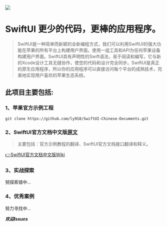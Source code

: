 ![](https://developer.apple.com/assets/elements/icons/swiftui/swiftui-96x96_2x.png)

# SwiftUI 更少的代码，更棒的应用程序。

> SwiftUI是一种简单而新颖的全新编程方式，我们可以利用SwiftUI的强大功能在苹果的所有平台上构建用户界面。使用一组工具和API为任何苹果设备构建用户界面。SwiftUI具有声明性的Swift语法，易于阅读和编写，它与新的Xcode设计工具无缝协作，使您的代码和设计完全同步。SwiftUI是真正的原生应用程序，所以你的应用程序可以直接访问每个平台的成熟技术，完美地实现用户喜欢的苹果生态系统。

## 此项目主要包括:

### 1、苹果官方示例工程

```shell
git clone https://github.com/ly918/SwiftUI-Chinese-Documents.git
```

### 2、SwiftUI官方文档中文版[原文](https://developer.apple.com/documentation/swiftui)

> 主要包括：官方示例教程的翻译、SwiftUI官方文档接口翻译和释义。

[👉SwiftUI官方文档中文版Wiki](https://github.com/ly918/SwiftUI-Chinese-Documents/wiki)

### 3、实战探索

努探索错中...

### 4、优秀案例

努力寻找中...

**_欢迎Issues_**

